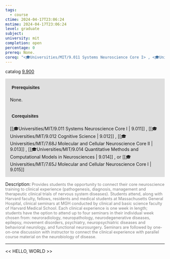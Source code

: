 ```yaml
---
tags:
  - course
ctime: 2024-04-17T23:06:24
mstime: 2024-04-17T23:06:24
level: graduate
subject: 
university: mit
completion: open
percentage: 0
prereq: None.
coreq: "<🎓Universities/MIT/9.011 Systems Neuroscience Core I> , <🎓Universities/MIT/9.012 Cognitive Science> , <🎓Universities/MIT/7.68J Molecular and Cellular Neuroscience Core II> , <🎓Universities/MIT/9.014 Quantitative Methods and Computational Models in Neurosciences> , or <🎓Universities/MIT/7.65J Molecular and Cellular Neuroscience Core I> "
---
```


catalog [9.900](http://student.mit.edu/catalog/m9b.html#9.900)

<span style="display: block; padding: 15px; background-color: rgb(100, 100, 100, 0.2);"><font id="m_prereq3828_0" style="display: block; font-family: Arial, sans-serif; font-weight: bold; padding: 5px">Prerequisites</font><br><span id="prereq3828_0">None.</span></span>
<span style="display: block; padding: 15px; background-color: rgb(100, 100, 100, 0.2);"><font id="m_coreq3828_0" style="display: block; font-family: Arial, sans-serif; font-weight: bold; padding: 5px">Corequisites</font><br><span id="coreq3828_0">[[🎓Universities/MIT/9.011 Systems Neuroscience Core I | 9.011]] , [[🎓Universities/MIT/9.012 Cognitive Science | 9.012]] , [[🎓Universities/MIT/7.68J Molecular and Cellular Neuroscience Core II | 9.013]] , [[🎓Universities/MIT/9.014 Quantitative Methods and Computational Models in Neurosciences | 9.014]] , or [[🎓Universities/MIT/7.65J Molecular and Cellular Neuroscience Core I | 9.015]] </span></span>

<font style="">Description:</font>
<font style="color: grey; font-size: 0.8rem;">Provides students the opportunity to connect their core neuroscience training to clinical experience (pathogenesis, diagnosis, management and therapeutic clinical trials of nervous system diseases). Students attend, along with Harvard faculty, fellows, residents and medical students at Massachusetts General Hospital, clinical seminars at MGH conducted by clinical and basic science faculty of Harvard Medical School. Each clinical experience is one week in length; students have the option to attend up to four seminars in their individual week chosen from: neuroradiology, neuropathology, neurodegenerative diseases, epilepsy, movement disorders, psychiatry, neuropsychiatric diseases and behavioral neurology, and functional neurosurgery. Seminars are followed by one-on-one discussion with instructor to connect the clinical experience with parallel course material on the neurobiology of disease.</font>



---

<< HELLO, WORLD >>
